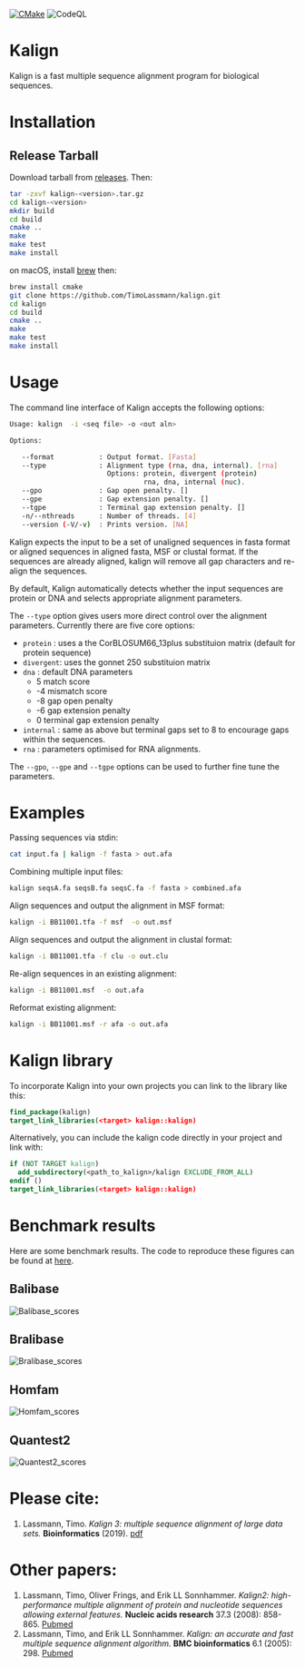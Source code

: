 <!-- ![C/C++ CI](https://github.com/TimoLassmann/kalign/workflows/C/C++%20CI/badge.svg) -->
[![CMake](https://github.com/TimoLassmann/kalign/actions/workflows/cmake.yml/badge.svg)](https://github.com/TimoLassmann/kalign/actions/workflows/cmake.yml)
![CodeQL](https://github.com/TimoLassmann/kalign/workflows/CodeQL/badge.svg)

# Kalign

Kalign is a fast multiple sequence alignment program for biological sequences.

# Installation

## Release Tarball

Download tarball from [releases](https://github.com/TimoLassmann/kalign/releases). Then:

``` bash
tar -zxvf kalign-<version>.tar.gz
cd kalign-<version>
mkdir build 
cd build
cmake .. 
make 
make test 
make install
```

on macOS, install [brew](https://brew.sh/) then:

``` bash
brew install cmake 
git clone https://github.com/TimoLassmann/kalign.git
cd kalign
cd build 
cmake ..
make 
make test 
make install
```

# Usage

The command line interface of Kalign accepts the following options:

```bash
Usage: kalign  -i <seq file> -o <out aln> 

Options:

   --format           : Output format. [Fasta]
   --type             : Alignment type (rna, dna, internal). [rna]
                        Options: protein, divergent (protein) 
                                 rna, dna, internal (nuc). 
   --gpo              : Gap open penalty. []
   --gpe              : Gap extension penalty. []
   --tgpe             : Terminal gap extension penalty. []
   -n/--nthreads      : Number of threads. [4]
   --version (-V/-v)  : Prints version. [NA]


```


Kalign expects the input to be a set of unaligned sequences in fasta format or aligned sequences in aligned fasta, MSF or clustal format. If the sequences are already aligned, kalign will remove all gap characters and re-align the sequences. 

By default, Kalign automatically detects whether the input sequences are protein or DNA and selects appropriate alignment parameters. 

The `--type` option gives users more direct control over the alignment parameters. Currently there are five core options:

- `protein`  : uses a the CorBLOSUM66_13plus substituion matrix (default for protein sequence)
- `divergent`: uses the gonnet 250 substituion matrix 
- `dna`      : default DNA parameters
  +  5 match score 
  + -4 mismatch score
  + -8 gap open penalty
  + -6 gap extension penalty 
  +  0 terminal gap extension penalty
- `internal` : same as above but terminal gaps set to 8 to encourage gaps within the sequences. 
- `rna`      : parameters optimised for RNA alignments.

The `--gpo`, `--gpe` and `--tgpe` options can be used to further fine tune the parameters.

# Examples

Passing sequences via stdin:

```bash
cat input.fa | kalign -f fasta > out.afa
```

Combining multiple input files:

```bash
kalign seqsA.fa seqsB.fa seqsC.fa -f fasta > combined.afa
```

Align sequences and output the alignment in MSF format:

```bash
kalign -i BB11001.tfa -f msf  -o out.msf
```

Align sequences and output the alignment in clustal format:

```bash
kalign -i BB11001.tfa -f clu -o out.clu
```

Re-align sequences in an existing alignment:

```bash
kalign -i BB11001.msf  -o out.afa
```

Reformat existing alignment:

```bash
kalign -i BB11001.msf -r afa -o out.afa
```

# Kalign library 

To incorporate Kalign into your own projects you can link to the library like this: 

```cmake 
find_package(kalign)
target_link_libraries(<target> kalign::kalign)
```

Alternatively, you can include the kalign code directly in your project and link with:

```cmake
if (NOT TARGET kalign)
  add_subdirectory(<path_to_kalign>/kalign EXCLUDE_FROM_ALL)
endif ()
target_link_libraries(<target> kalign::kalign)
```
# Benchmark results

Here are some benchmark results. The code to reproduce these figures can be found at [here](scripts/benchmark.org).

## Balibase

![Balibase_scores](https://user-images.githubusercontent.com/8110320/66697423-7ea3d000-eca3-11e9-919a-995ca8e9f7c1.jpeg)

## Bralibase

![Bralibase_scores](https://user-images.githubusercontent.com/8110320/66697424-86637480-eca3-11e9-90ea-238f82b0ac6b.jpeg)

## Homfam

![Homfam_scores](https://user-images.githubusercontent.com/8110320/66697425-895e6500-eca3-11e9-97e7-63f3a79133cf.jpeg)

## Quantest2

![Quantest2_scores](https://user-images.githubusercontent.com/8110320/66698153-6c2c9500-eca9-11e9-904c-3d6ea9a1c44d.jpeg)

# Please cite:
1. Lassmann, Timo. _Kalign 3: multiple sequence alignment of large data sets._ **Bioinformatics** (2019). [pdf](https://academic.oup.com/bioinformatics/advance-article-pdf/doi/10.1093/bioinformatics/btz795/30314127/btz795.pdf)

# Other papers:
1. Lassmann, Timo, Oliver Frings, and Erik LL Sonnhammer. _Kalign2: high-performance multiple alignment of protein and nucleotide sequences allowing external features._ **Nucleic acids research** 37.3 (2008): 858-865. [Pubmed](https://www.ncbi.nlm.nih.gov/pmc/articles/PMC2647288/)
2. Lassmann, Timo, and Erik LL Sonnhammer. _Kalign: an accurate and fast multiple sequence alignment algorithm._ **BMC bioinformatics** 6.1 (2005): 298. [Pubmed](https://www.ncbi.nlm.nih.gov/pmc/articles/PMC1325270/)
